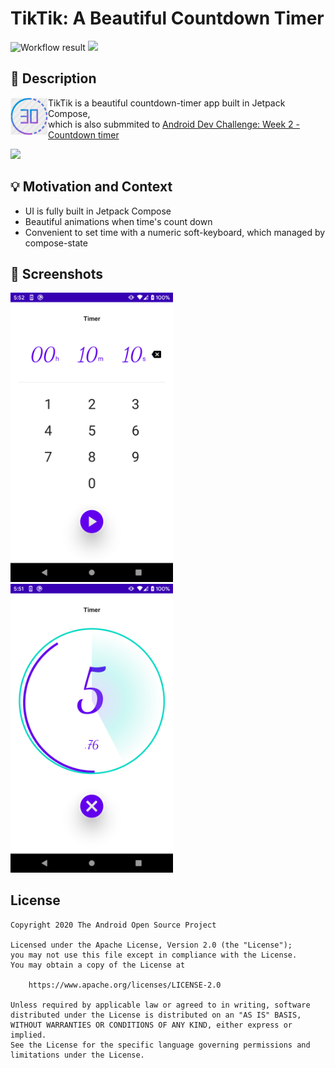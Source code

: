 # TikTik: A Beautiful Countdown Timer

<!--- Replace <OWNER> with your Github Username and <REPOSITORY> with the name of your repository. -->
<!--- You can find both of these in the url bar when you open your repository in github. -->
![Workflow result](https://github.com/vitaviva/CountdownTimer/workflows/Check/badge.svg)
![](https://img.shields.io/badge/jetpack_compose-1.0.0_beta01-green.svg)

## :scroll: Description
<img src="app/src/main/res/mipmap-xxhdpi/count_down_timer.png" width=60 align=left >

TikTik is a beautiful countdown-timer app built in Jetpack Compose, <br/> which is also submmited to [Android Dev Challenge: Week 2 - Countdown timer](https://android-developers.googleblog.com/2021/03/android-dev-challenge-2.html)


<img src="/results/screenrecord.gif" width="260" >

## :bulb: Motivation and Context
<!--- Optionally point readers to interesting parts of your submission. -->
<!--- What are you especially proud of? -->

- UI is fully built in Jetpack Compose
- Beautiful animations when time's count down
- Convenient to set time with a numeric soft-keyboard, which managed  by compose-state


## :camera_flash: Screenshots
<!-- You can add more screenshots here if you like -->
<img src="/results/screenshot_1.png" width="260">&emsp;<img src="/results/screenshot_2.png" width="260">

## License
```
Copyright 2020 The Android Open Source Project

Licensed under the Apache License, Version 2.0 (the "License");
you may not use this file except in compliance with the License.
You may obtain a copy of the License at

    https://www.apache.org/licenses/LICENSE-2.0

Unless required by applicable law or agreed to in writing, software
distributed under the License is distributed on an "AS IS" BASIS,
WITHOUT WARRANTIES OR CONDITIONS OF ANY KIND, either express or implied.
See the License for the specific language governing permissions and
limitations under the License.
```